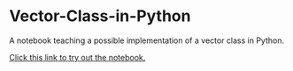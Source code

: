 # Vector-Class-in-Python
A notebook teaching a possible implementation of a vector class in Python.

[Click this link to try out the notebook.](https://mybinder.org/v2/gh/Theta291/Vector-Class-in-Python/d4d05daa962b10b0ad34aa3931e6e3ebc35628c8?urlpath=lab%2Ftree%2FCreating%20a%20Vector%20Class%20in%20Python.ipynb)
